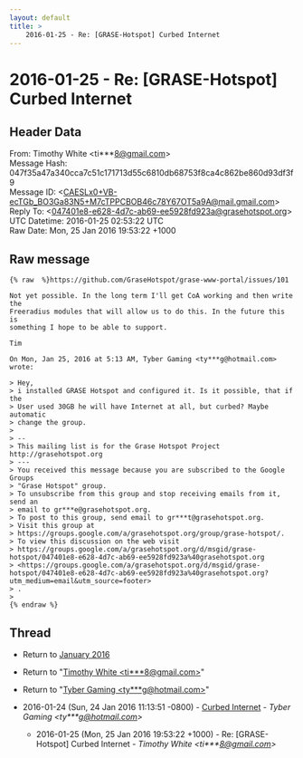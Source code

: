 ```yaml
---
layout: default
title: >
    2016-01-25 - Re: [GRASE-Hotspot] Curbed Internet
---
```


# 2016-01-25 - Re: [GRASE-Hotspot] Curbed Internet

## Header Data

From: Timothy White \<ti***8@gmail.com\><br>
Message Hash: 047f35a47a340cca7c51c171713d55c6810db68753f8ca4c862be860d93df3f9<br>
Message ID: \<CAESLx0+VB-ecTGb_BO3Ga83N5+M7cTPPCBOB46c78Y67OT5a9A@mail.gmail.com\><br>
Reply To: \<047401e8-e628-4d7c-ab69-ee5928fd923a@grasehotspot.org\><br>
UTC Datetime: 2016-01-25 02:53:22 UTC<br>
Raw Date: Mon, 25 Jan 2016 19:53:22 +1000<br>

## Raw message

```
{% raw  %}https://github.com/GraseHotspot/grase-www-portal/issues/101

Not yet possible. In the long term I'll get CoA working and then write the
Freeradius modules that will allow us to do this. In the future this is
something I hope to be able to support.

Tim

On Mon, Jan 25, 2016 at 5:13 AM, Tyber Gaming <ty***g@hotmail.com>
wrote:

> Hey,
> i installed GRASE Hotspot and configured it. Is it possible, that if the
> User used 30GB he will have Internet at all, but curbed? Maybe automatic
> change the group.
>
> --
> This mailing list is for the Grase Hotspot Project http://grasehotspot.org
> ---
> You received this message because you are subscribed to the Google Groups
> "Grase Hotspot" group.
> To unsubscribe from this group and stop receiving emails from it, send an
> email to gr***e@grasehotspot.org.
> To post to this group, send email to gr***t@grasehotspot.org.
> Visit this group at
> https://groups.google.com/a/grasehotspot.org/group/grase-hotspot/.
> To view this discussion on the web visit
> https://groups.google.com/a/grasehotspot.org/d/msgid/grase-hotspot/047401e8-e628-4d7c-ab69-ee5928fd923a%40grasehotspot.org
> <https://groups.google.com/a/grasehotspot.org/d/msgid/grase-hotspot/047401e8-e628-4d7c-ab69-ee5928fd923a%40grasehotspot.org?utm_medium=email&utm_source=footer>
> .
>
{% endraw %}
```

## Thread

+ Return to [January 2016](/archive/2016/01)

+ Return to "[Timothy White <ti***8<span>@</span>gmail.com>](/authors/ti___8_at_gmail_com)"
+ Return to "[Tyber Gaming <ty***g<span>@</span>hotmail.com>](/authors/ty___g_at_hotmail_com)"

+ 2016-01-24 (Sun, 24 Jan 2016 11:13:51 -0800) - [Curbed Internet](/archive/2016/01/3f2969d284b15a8d26b21311814983738ef3a5e4a68b866ea4c7dfa920b584a9) - _Tyber Gaming \<ty***g@hotmail.com\>_
  + 2016-01-25 (Mon, 25 Jan 2016 19:53:22 +1000) - Re: [GRASE-Hotspot] Curbed Internet - _Timothy White \<ti***8@gmail.com\>_

